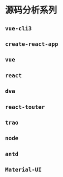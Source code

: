 # 源码分析系列

## `vue-cli3`
## `create-react-app`
## `vue`
## `react`
## `dva`
## `react-touter`
## `trao`
## `node`
## `antd`
## `Material-UI`